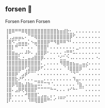 ## forsen 👋
Forsen Forsen Forsen

⢸⣿⠿⠛⠛⠿⢿⣿⣿⣿⣿⣿⣿⣿⣿⣿⣷⣶⣾⣗⣂⡀⠄⠄⠄⠄⠄⠄⠄⠄
⢸⢀⣠⣤⣤⣄⠄⠉⠛⢿⣿⣿⣿⣿⣿⣿⣿⣿⣿⣿⡿⠋⠄⠄⠄⠄⠄⠄⠄⠄
⢸⣿⠫⢁⣥⣤⣤⡁⠢⣤⣿⣿⣿⡿⠛⠻⣿⠿⠿⠙⠃⠄⠄⠄⠄⠄⠄⠄⠄⠄
⢸⣿⡇⠛⠉⠍⠉⠄⠄⠈⣿⣿⣿⠃⠄⠄⠄⠄⠄⠄⠄⠄⣀⠄⠄⠄⠄⠄⠄⠄
⢸⣿⣶⣤⡠⠄⠼⠗⠄⢠⣿⣿⡿⠂⠄⠄⠄⠄⢐⢛⠛⠥⠄⠄⠄⠄⠄⠄⠄⠄
⢸⣿⣿⣿⣅⣐⣀⣤⣴⣿⣿⡿⠄⠄⠄⠄⠈⣊⣁⠑⠠⠄⠄⠄⠄⠄⠄⠄⠐⠄
⢸⣿⣿⣿⣿⣿⣿⣿⣿⣿⣿⠄⡀⠄⠄⠄⠄⠻⣿⣿⣶⣦⣤⣀⣤⣔⠄⠄⠄⠄
⢸⣿⣿⣿⣿⠿⢋⣽⣿⣿⡿⠋⠄⠄⠄⠄⠄⠄⠈⠸⣿⣿⣿⡿⠉⠁⠄⠄⠄⠄
⢸⣿⣿⡿⠁⣠⡾⠋⠉⠁⠄⠄⠄⠄⠄⠄⠄⠄⠄⠄⠈⠙⠉⠄⠄⠄⠄⠄⠄⠄
⢸⣿⣿⣗⠜⠋⠄⠄⠄⣀⣀⣀⠄⠄⠄⠄⠄⠄⠄⠄⠄⠹⣤⠄⠄⠄⠄⠄⠄⠄
⢸⣿⡿⢻⣿⣦⣼⣷⣦⣤⠭⠍⠉⠙⠈⠄⠄⠄⠄⠄⠄⠄⠘⣷⡀⠄⠄⠄⠄⠄
⢸⣿⠄⣠⡿⢟⢿⣿⣿⡟⠉⠉⠉⠉⠓⠒⠄⠄⠄⠰⠊⠓⠂⠉⠁⠄⠄⠄⠄⠄
⢸⣿⠄⠄⠄⠄⠚⣿⣿⣿⣁⣠⣤⡀⡄⠄⢀⣀⣀⠄⠄⠄⠄⠄⠄⠄⠄⠄⠄⠄
⢸⠏⠄⠄⠄⠄⠄⠹⠿⢿⣿⣿⠿⠛⠂⠊⠈⠉⠁⠄⠄⠄⠄⠄⠄⠄⠄⠄⠄⠄


<!--
**HorseMeatDev/HorseMeatDev** is a ✨ _special_ ✨ repository because its `README.md` (this file) appears on your GitHub profile.

Here are some ideas to get you started:

- 🔭 I’m currently working on ...
- 🌱 I’m currently learning ...
- 👯 I’m looking to collaborate on ...
- 🤔 I’m looking for help with ...
- 💬 Ask me about ...
- 📫 How to reach me: ...
- 😄 Pronouns: ...
- ⚡ Fun fact: ...
-->
